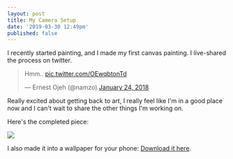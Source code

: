 ```yaml
---
layout: post
title: My Camera Setup
date: '2019-03-30 12:49pm'
published: false
---
```

I recently started painting, and I made my first canvas painting. I live-shared the process on twitter.

<blockquote class="twitter-tweet" data-lang="en"><p lang="und" dir="ltr">Hmm.. <a href="https://t.co/OEwqbtonTd">pic.twitter.com/OEwqbtonTd</a></p>&mdash; Ernest Ojeh (@namzo) <a href="https://twitter.com/namzo/status/956300290193534976?ref_src=twsrc%5Etfw">January 24, 2018</a></blockquote>

<script async src="https://platform.twitter.com/widgets.js" charset="utf-8"></script>

Really excited about getting back to art, I really feel like I'm in a good place now and I can't wait to share the other things I'm working on.

Here's the completed piece:

<img src="{{ site.baseurl }}/img/post/img_1251.jpg">

I also made it into a wallpaper for your phone: <a href="https://d2ffutrenqvap3.cloudfront.net/items/1x2n2y1V3t2W423w1J3W/AbstractStrokesCool_Phone.jpg" download="AbstractStrokesCool_Phone.jpg">Download it here</a>.
